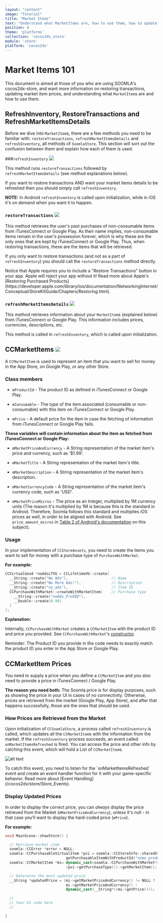 ```yaml
---
layout: "content"
image: "Tutorial"
title: "Market Items"
text: "Understand what MarketItems are, how to use them, how to update market prices and details, and restore transactions."
position: 8
theme: 'platforms'
collection: 'cocos2dx_store'
module: 'store'
platform: 'cocos2dx'
---
```


# Market Items 101

This document is aimed at those of you who are using SOOMLA's cocos2dx-store, and want more information on restoring transactions, updating market item prices, and understanding what `MarketItem`s are and how to use them.

## RefreshInventory, RestoreTransactions and RefreshMarketItemsDetails

Before we dive into `MarketItem`s, there are a few methods you need to be familiar with: `restoreTransactions`, `refreshMarketItemsDetails` and `refreshInventory`, all methods of `SoomlaStore`. This section will sort out the confusion between them and explain how each of them is used.

###`refreshInventory` <a href="https://github.com/soomla/cocos2dx-store/blob/c04584e3a7aac43d0fe4f72c50189df47d7b63cb/build/ios/headers/SoomlaiOSStore/SoomlaStore.h#L67" target="_blank"><img class="link-icon-small" src="/img/tutorial_img/linkImg.png"></a>

This method runs `restoreTransactions` followed by `refreshMarketItemsDetails` (see method explanations below).

If you want to restore transactions AND want your market items details to be refreshed then you should simply call `refreshInventory`.

**NOTE:** In Android `refreshInventory` is called upon initialization, while in iOS it's on demand when you want it to happen.

### `restoreTransactions` <a href="https://github.com/soomla/cocos2dx-store/blob/c04584e3a7aac43d0fe4f72c50189df47d7b63cb/build/ios/headers/SoomlaiOSStore/SoomlaStore.h#L72" target="_blank"><img class="link-icon-small" src="/img/tutorial_img/linkImg.png"></a>

This method retrieves the user's past purchases of non-consumable items from iTunesConnect or Google Play. As their name implies, non-consumable items remain in the user's possession forever, which is why these are the only ones that are kept by iTunesConnect or Google Play. Thus, when restoring transactions, these are the items that will be retrieved.

If you only want to restore transactions (and not as a part of `refreshInventory`) you should call the `restoreTransactions` method directly.

<div class="info-box">Notice that Apple requires you to include a "Restore Transactions" button in your app. Apple will reject your app without it! Read more about Apple's [Restoring Purchased Products](https://developer.apple.com/library/ios/documentation/NetworkingInternet/Conceptual/StoreKitGuide/Chapters/Restoring.html).</div>

### `refreshMarketItemsDetails` <a href="https://github.com/soomla/cocos2dx-store/blob/c04584e3a7aac43d0fe4f72c50189df47d7b63cb/build/ios/headers/SoomlaiOSStore/SoomlaStore.h#L86" target="_blank"><img class="link-icon-small" src="/img/tutorial_img/linkImg.png"></a>

This method retrieves information about your `MarketItem`s (explained below) from iTunesConnect or Google Play. This information includes prices, currencies, descriptions, etc.

This method is called in `refreshInventory`, which is called upon initialization.

## CCMarketItems <a href="https://github.com/soomla/cocos2dx-store/blob/master/Soomla/domain/CCMarketItem.h" target="_blank"><img class="link-icon" src="/img/tutorial_img/linkImg.png"></a>

A `CCMarketItem` is used to represent an item that you want to sell for money in the App Store, on Google Play, or any other Store.

### Class members

- `mProductId` - The product ID as defined in iTunesConnect or Google Play.

- `mConsumable` - The type of the item associated (consumable or non-consumable) with this item on iTunesConnect or Google Play.

- `mPrice` - A default price for the item in case the fetching of information from iTunesConnect or Google Play fails.

**These variables will contain information about the item as fetched from iTunesConnect or Google Play:**

- `mMarketPriceAndCurrency` - A String representation of the market item's price and currency, such as '$1.99'.

- `mMarketTitle` - A String representation of the market item's title.

- `mMarketDescription` - A String representation of the market item's description.

- `mMarketCurrencyCode` - A String representation of the market item's currency code, such as 'USD'.

- `mMarketPriceMicros` - The price as an Integer, multiplied by 1M currency units (The reason it's multiplied by 1M is because this is the standard in Android. Therefore, Soomla follows this standard and multiplies iOS prices as well, in order to be aligned with Android. See `price_amount_micros` in [Table 2 of Android's documentation](http://developer.android.com/google/play/billing/billing_reference.html#getSkuDetails) on this subject).

### Usage

In your implementation of `CCStoreAssets`, you need to create the items you want to sell for money with a purchase type of `PurchaseWithMarket`.

**For example:**

``` cpp
CCVirtualGood *noAdsLTVG = CCLifetimeVG::create(
  __String::create("No Ads"),                    // Name
  __String::create("No More Ads!"),              // Description
  __String::create("no_ads"),                    // Item ID
  CCPurchaseWithMarket::createWithMarketItem(    // Purchase type
    __String::create("noAds_ProdID"),
    __Double::create(0.99)
  )
);
```

**Explanation:**

Internally, `CCPurchaseWithMarket` creates a `CCMarketItem` with the product ID and price you provided. See `CCPurchaseWithMarket`'s [constructor](https://github.com/soomla/cocos2dx-store/blob/master/Soomla/PurchaseTypes/CCPurchaseWithMarket.cpp#L28).

<div class="info-box">Reminder: The Product ID you provide in the code needs to exactly match the product ID you enter in the App Store or Google Play.</div>

## CCMarketItem Prices

You need to supply a price when you define a `CCMarketItem` and you also need to provide a price in iTunesConnect / Google Play.

**The reason you need both:** The Soomla price is for display purposes, such as showing the price in your UI in cases of no connectivity. Otherwise, prices are retrieved from the market (Google Play, App Store), and after that happens successfully, those are the ones that should be used.

### How Prices are Retrieved from the Market

Upon initialization of `CCSoomlaStore`, a process called `refreshInventory` is called, which updates all the `CCMarketItem`s with the information from the market. If the `refreshInventory` process succeeds, an event called `onMarketItemsRefreshed` is fired. You can access the price and other info by catching this event, which will hold a List of `CCMarketItem`s.

![alt text](/img/tutorial_img/profile/retrievePrices.png "Soomla Economy Model")

<div class="info-box"> To catch this event, you need to listen for the `onMarketItemsRefreshed` event and create an event handler function for it with your game-specific behavior. Read more about [Event Handling](/cocos2dx/store/Store_Events). </div>

### Display Updated Prices

In order to display the correct price, you can *always* display the price retrieved from the Market (`mMarketPriceAndCurrency`), unless it's null - in that case you’ll want to display the hard-coded price (`mPrice`).

**For example:**

``` cpp
void MainScene::showStore() {

  // Retrieve market item
  soomla::CCError *error = NULL;
  soomla::CCPurchasableVirtualItem *pvi = soomla::CCStoreInfo::sharedStoreInfo()->
                            getPurchasableItemWithProductId("some_productID", &error);
  soomla::CCMarketItem *mi= dynamic_cast<soomla::CCPurchaseWithMarket*>
                            (pvi->getPurchaseType())->getMarketItem();

  // Determine the most updated price
  __String *updatedPrice = (mi->getMarketPriceAndCurrency() != NULL ?
                            mi->getMarketPriceAndCurrency() :
                            dynamic_cast<__String*>(mi->getPrice()));

  //
  // Your UI code here
  //

}
```
